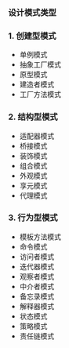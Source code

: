 ### 设计模式类型

### 1. 创建型模式

-   单例模式
-   抽象工厂模式
-   原型模式
-   建造者模式
-   工厂方法模式

### 2. 结构型模式

-   适配器模式
-   桥接模式
-   装饰模式
-   组合模式
-   外观模式
-   享元模式
-   代理模式

### 3. 行为型模式

-   模板方法模式
-   命令模式
-   访问者模式
-   迭代器模式
-   观察者模式
-   中介者模式
-   备忘录模式
-   解释器模式
-   状态模式
-   策略模式
-   责任链模式